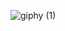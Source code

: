 ![giphy (1)](https://user-images.githubusercontent.com/85132892/142926038-ae5a73ad-e800-4a1c-b0bd-cb92c7190fdf.gif)
